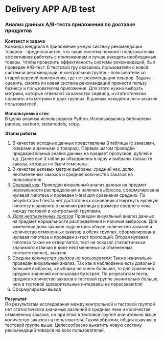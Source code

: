 # Delivery APP A/B test
### Анализ данных A/B-теста приложения по доставке продуктов

**Контекст и задача**  
Команда внедрила в приложение умную систему рекомендации товаров – предполагается, что такая система поможет пользователям эффективнее работать с приложением и лучше находить необходимые товары.
Чтобы проверить эффективность системы рекомендаций, был проведен A/B-тест. В тестовой гру оказались пользователи с новой системой рекомендаций, в контрольной группе - пользователи со старой версией приложения, где нет рекомендации товаров.
Задача – оценить, смогла ли новая система рекомендаций принести пользу бизнесу и пользователям приложения. Для этого нужно выбрать метрики, которые отвечают за качество сервиса, и статистически сравнить эти метрики в двух группах.
В данных находятся логи заказов пользователей.

**Используемый стек**<br>
В целях анализа использовался Python. Использовались библиотеки pandas, seaborn, statsmodels, scipy.

**Этапы работы:**<br> 
1. В качестве исходных данных представлены 3 таблицы (с заказами, юзерами и данными о товарах). Первым шагом проведён предварительный анализ данных на предмет пропусков, дублей и т.д.
Далее все 3 таблицы объединены в одну и выбраны только те заказы, которые не были отменены.
2. В качестве целевых метрик выбраны: средний чек, долю неотмененных заказов и среднее количество заказов на пользователя
3. <u>_Средний чек_</u>: Проведен визуальный анализ данных на предмет нормальности распределения и наличия выбросов, сформулирована нулевая гипотеза и проведен t-test для сравнения средних.
По результатам t-теста нет достаточных оснований отвергнуть нулевую гипотезу и заявлять о наличии разницы в размере среднего чека между тестовой и контрольной группами.
4. <u>_Доля неотменённых заказов_</u> Проведен визуальный анализ данных на предмет нормальности распределения и наличия выбросов. Для изменения доли заказов подсчитаны общее количество заказов и количество отмененных заказов в обеих группах, сформулирована нулевая гипотеза и проведен z-тест пропорций. Вторая нулевая гипотеза также не отвергается, тест не показал статистически значимого отличия в доле неотмененных (и отмененных, соответственно), заказов.
5. <u>_Среднее количество заказов на пользователя_</u>: Также изначально проведен визуальный анализ. Так как в наблюдении есть довольно большие выбросы, а выборки не очень большие, то для сравнения средних значений использован бутстрэп. По результатам теста, среднее количество заказов в тестовой группе значительно больше, чем в тестовой (доверительные интервалы не пересекаются)
6. Сформулирован вывод  
  
**Результат**<br>
По результатам исследования между контрольной и тестовой группой нет статистически значимых различий в среднем чеке и количестве отмененных заказов, но при этом в тестовой группе значительно выше количество заказов на пользователя. Таким образом, общая выручка в тестовой группе выше.
Целесообразно выкатить новую систему рекомендаций товаров на всех пользователей.
